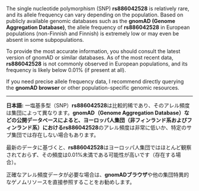 The single nucleotide polymorphism (SNP) **rs886042528** is relatively rare, and its allele frequency can vary depending on the population. Based on publicly available genomic databases such as the **gnomAD (Genome Aggregation Database)**, the allele frequency of **rs886042528** in European populations (non-Finnish and Finnish) is extremely low or may even be absent in some subpopulations. 

To provide the most accurate information, you should consult the latest version of gnomAD or similar databases. As of the most recent data, **rs886042528** is not commonly observed in European populations, and its frequency is likely below 0.01% (if present at all).

If you need precise allele frequency data, I recommend directly querying the **gnomAD browser** or other population-specific genomic resources.

---

**日本語:**
一塩基多型（SNP）**rs886042528**は比較的稀であり、そのアレル頻度は集団によって異なります。**gnomAD（Genome Aggregation Database）**などの公開データベースによると、ヨーロッパ人集団（非フィンランド系およびフィンランド系）における**rs886042528**のアレル頻度は非常に低いか、特定のサブ集団では存在しない場合もあります。

最新のデータに基づくと、**rs886042528**はヨーロッパ人集団ではほとんど観察されておらず、その頻度は0.01%未満である可能性が高いです（存在する場合）。

正確なアレル頻度データが必要な場合は、**gnomADブラウザ**や他の集団特異的なゲノムリソースを直接参照することをお勧めします。